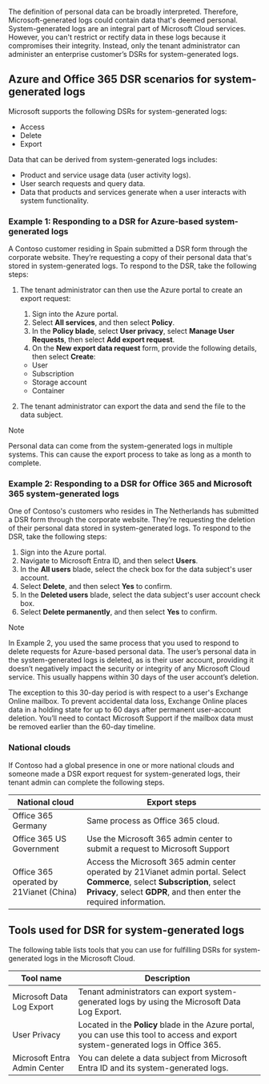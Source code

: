 The definition of personal data can be broadly interpreted. Therefore, Microsoft-generated logs could contain data that's deemed personal. System-generated logs are an integral part of Microsoft Cloud services. However, you can't restrict or rectify data in these logs because it compromises their integrity. Instead, only the tenant administrator can administer an enterprise customer’s DSRs for system-generated logs.

## Azure and Office 365 DSR scenarios for system-generated logs

Microsoft supports the following DSRs for system-generated logs:

- Access
- Delete
- Export

Data that can be derived from system-generated logs includes:

- Product and service usage data (user activity logs).
- User search requests and query data.
- Data that products and services generate when a user interacts with system functionality.

### Example 1: Responding to a DSR for Azure-based system-generated logs

A Contoso customer residing in Spain submitted a DSR form through the corporate website. They’re requesting a copy of their personal data that's stored in system-generated logs. To respond to the DSR, take the following steps:

1. The tenant administrator can then use the Azure portal to create an export request:

    1. Sign into the Azure portal.
    1. Select **All services**, and then select **Policy**.
    1. In the **Policy blade**, select **User privacy**, select **Manage User Requests**, then select **Add export request**.
    1. On the **New export data request** form, provide the following details, then select **Create**:

      - User
      - Subscription
      - Storage account
      - Container

2. The tenant administrator can export the data and send the file to the data subject.

> [!NOTE]
> Personal data can come from the system-generated logs in multiple systems. This can cause the export process to take as long as a month to complete.

### Example 2: Responding to a DSR for Office 365 and Microsoft 365 system-generated logs

One of Contoso's customers who resides in The Netherlands has submitted a DSR form through the corporate website. They’re requesting the deletion of their personal data stored in system-generated logs. To respond to the DSR, take the following steps:

1. Sign into the Azure portal.
1. Navigate to Microsoft Entra ID, and then select **Users**.
1. In the **All users** blade, select the check box for the data subject's user account.
1. Select **Delete**, and then select **Yes** to confirm.
1. In the **Deleted users** blade, select the data subject's user account check box.
1. Select **Delete permanently**, and then select **Yes** to confirm.

> [!NOTE]
> In Example 2, you used the same process that you used to respond to delete requests for Azure-based personal data. The user’s personal data in the system-generated logs is deleted, as is their user account, providing it doesn’t negatively impact the security or integrity of any Microsoft Cloud service. This usually happens within 30 days of the user account’s deletion.
>
> The exception to this 30-day period is with respect to a user's Exchange Online mailbox. To prevent accidental data loss, Exchange Online places data in a holding state for up to 60 days after permanent user-account deletion. You’ll need to contact Microsoft Support if the mailbox data must be removed earlier than the 60-day timeline.

### National clouds

If Contoso had a global presence in one or more national clouds and someone made a DSR export request for system-generated logs, their tenant admin can complete the following steps.

|National cloud|Export steps|
|---|---|
|Office 365 Germany|Same process as Office 365 cloud.|
|Office 365 US Government|Use the Microsoft 365 admin center to submit a request to Microsoft Support|
|Office 365 operated by 21Vianet (China)|Access the Microsoft 365 admin center operated by 21Vianet admin portal. Select **Commerce**, select **Subscription**, select **Privacy**, select **GDPR**, and then enter the required information.|

## Tools used for DSR for system-generated logs

The following table lists tools that you can use for fulfilling DSRs for system-generated logs in the Microsoft Cloud.

|Tool name|Description|
|------|------|
|Microsoft Data Log Export|Tenant administrators can export system-generated logs by using the Microsoft Data Log Export.|
|User Privacy|Located in the **Policy** blade in the Azure portal, you can use this tool to access and export system-generated logs in Office 365.|
|Microsoft Entra Admin Center|You can delete a data subject from Microsoft Entra ID and its system-generated logs.|
